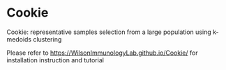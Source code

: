 # Cookie
Cookie: representative samples selection from a large population using k-medoids clustering 

Please refer to https://WilsonImmunologyLab.github.io/Cookie/ for installation instruction and tutorial

